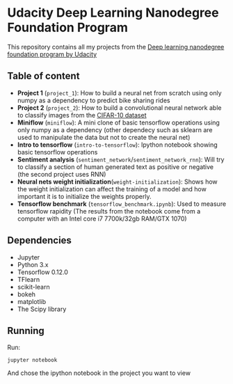 # Udacity Deep Learning Nanodegree Foundation Program

This repository contains all my projects from the [Deep learning nanodegree foundation program by Udacity](https://www.udacity.com/course/deep-learning-nanodegree-foundation--nd101)

## Table of content
   - __Project 1__ (`project_1`): How to build a neural net from scratch using only numpy as a dependency to predict bike sharing rides
   - __Project 2__ (`project_2`): How to build a convolutional neural network able to classify images from the [CIFAR-10 dataset](https://www.cs.toronto.edu/~kriz/cifar.html)
   - __Miniflow__ (`miniflow`): A mini clone of basic tensorflow operations using only numpy as a dependency (other dependecy such as sklearn are used to manipulate the data but not to create the neural net)
   - __Intro to tensorflow__ (`intro-to-tensorflow`): Ipython notebook showing basic tensorflow operations 
   - __Sentiment analysis__ (`sentiment_network`/`sentiment_network_rnn`): Will try to classify a section of human generated text as positive or negative (the second project uses RNN)
   - __Neural nets weight initialization__(`weight-initialization`): Shows how the weight initialization can affect the training of a model and how important it is to initialize the weights properly.
   - __Tensorflow benchmark__ (`tensorflow_benchmark.ipynb`): Used to measure tensorflow rapidity (The results from the notebook come from a computer with an Intel core i7 7700k/32gb RAM/GTX 1070) 
   
## Dependencies

* Jupyter  
* Python 3.x
* Tensorflow 0.12.0
* TFlearn
* scikit-learn
* bokeh
* matplotlib
* The Scipy library

## Running

Run:
```
jupyter notebook
```

And chose the ipython notebook in the project you want to view